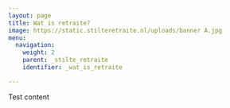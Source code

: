 ```yaml
---
layout: page
title: Wat is retraite?
image: https://static.stilteretraite.nl/uploads/banner A.jpg
menu:
  navigation:
    weight: 2
    parent: _stilte_retraite
    identifier: _wat_is_retraite

---
```

Test content